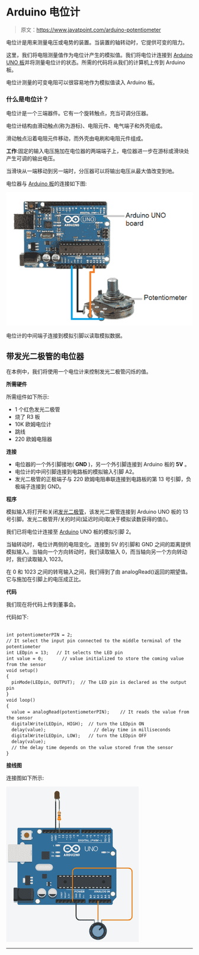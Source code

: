 # Arduino 电位计

> 原文：<https://www.javatpoint.com/arduino-potentiometer>

电位计是用来测量电压或电势的装置。当装置的轴转动时，它提供可变的阻力。

这里，我们将电阻测量值作为电位计产生的模拟值。我们将电位计连接到 [Arduino UNO 板](https://www.javatpoint.com/arduino-uno)并将测量电位计的状态。所需的代码将从我们的计算机上传到 Arduino 板。

电位计测量的可变电阻可以很容易地作为模拟值读入 Arduino 板。

### 什么是电位计？

电位计是一个三端器件。它有一个旋转触点，充当可调分压器。

电位计结构由滑动触点(称为游标)、电阻元件、电气端子和外壳组成。

滑动触点沿着电阻元件移动，而外壳由电刷和电阻元件组成。

**工作**:固定的输入电压施加在电位器的两端端子上，电位器进一步在游标或滑块处产生可调的输出电压。

当滑块从一端移动到另一端时，分压器可以将输出电压从最大值改变到地。

电位器与 [Arduino 板](https://www.javatpoint.com/arduino-boards)的连接如下图:

![Arduino Potentiometer](img/b0494e24c76c9885c8b9e71319b0ddf5.png)

电位计的中间端子连接到模拟引脚以读取模拟数据。

## **带发光二极管的电位器**

在本例中，我们将使用一个电位计来控制发光二极管闪烁的值。

**所需硬件**

所需组件如下所示:

*   1 个红色发光二极管
*   烧了 R3 板
*   10K 欧姆电位计
*   跳线
*   220 欧姆电阻器

**连接**

*   电位器的一个外引脚接地( **GND** )，另一个外引脚连接到 Arduino 板的 **5V** 。
*   电位计的中间引脚连接到电路板的模拟输入引脚 A2。
*   发光二极管的正极端子与 220 欧姆电阻串联连接到电路板的第 13 号引脚，负极端子连接到 GND。

**程序**

模拟输入将打开和关闭[发光二极管](https://www.javatpoint.com/led-full-form)，该发光二极管连接到 Arduino UNO 板的 13 号引脚。发光二极管开/关的时间(延迟时间)取决于模拟读数获得的值()。

我们已将电位计连接至 [Arduino](https://www.javatpoint.com/arduino) UNO 板的模拟引脚 2。

当轴转动时，电位计两侧的电阻变化。连接到 5V 的引脚和 GND 之间的距离提供模拟输入。当轴向一个方向转动时，我们读取输入 0，而当轴向另一个方向转动时，我们读取输入 1023。

在 0 和 1023 之间的转弯输入之间，我们得到了由 analogRead()返回的期望值。它与施加在引脚上的电压成正比。

**代码**

我们现在将代码上传到董事会。

代码如下:

```

int potentiometerPIN = 2;    
// It select the input pin connected to the middle terminal of the potentiometer
int LEDpin = 13;   // It selects the LED pin
int value = 0;       // value initialized to store the coming value from the sensor
void setup() 
{
  pinMode(LEDpin, OUTPUT);  // The LED pin is declared as the output pin
}
void loop() 
{
  value = analogRead(potentiometerPIN);    // It reads the value from the sensor
  digitalWrite(LEDpin, HIGH);  // turn the LEDpin ON
  delay(value);                  // delay time in milliseconds
  digitalWrite(LEDpin, LOW);   // turn the LEDpin OFF
  delay(value);                 
  // the delay time depends on the value stored from the sensor
}

```

**接线图**

连接图如下所示:

![Arduino Potentiometer](img/9e25db1fe92a93a6d246e21e3d57cbfd.png)

* * *